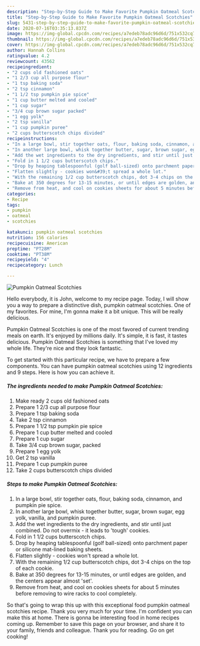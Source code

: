 ```yaml
---
description: "Step-by-Step Guide to Make Favorite Pumpkin Oatmeal Scotchies"
title: "Step-by-Step Guide to Make Favorite Pumpkin Oatmeal Scotchies"
slug: 5431-step-by-step-guide-to-make-favorite-pumpkin-oatmeal-scotchies
date: 2020-07-16T03:35:13.837Z
image: https://img-global.cpcdn.com/recipes/a7edeb78adc96d6d/751x532cq70/pumpkin-oatmeal-scotchies-recipe-main-photo.jpg
thumbnail: https://img-global.cpcdn.com/recipes/a7edeb78adc96d6d/751x532cq70/pumpkin-oatmeal-scotchies-recipe-main-photo.jpg
cover: https://img-global.cpcdn.com/recipes/a7edeb78adc96d6d/751x532cq70/pumpkin-oatmeal-scotchies-recipe-main-photo.jpg
author: Hannah Collins
ratingvalue: 4.2
reviewcount: 43562
recipeingredient:
- "2 cups old fashioned oats"
- "1 2/3 cup all purpose flour"
- "1 tsp baking soda"
- "2 tsp cinnamon"
- "1 1/2 tsp pumpkin pie spice"
- "1 cup butter melted and cooled"
- "1 cup sugar"
- "3/4 cup brown sugar packed"
- "1 egg yolk"
- "2 tsp vanilla"
- "1 cup pumpkin puree"
- "2 cups butterscotch chips divided"
recipeinstructions:
- "In a large bowl, stir together oats, flour, baking soda, cinnamon, and pumpkin pie spice."
- "In another large bowl, whisk together butter, sugar, brown sugar, egg yolk, vanilla, and pumpkin puree."
- "Add the wet ingredients to the dry ingredients, and stir until just combined. Do not overmix - it leads to &#39;tough&#39; cookies."
- "Fold in 1 1/2 cups butterscotch chips."
- "Drop by heaping tablespoonful (golf ball-sized) onto parchment paper or silicone mat-lined baking sheets."
- "Flatten slightly - cookies won&#39;t spread a whole lot."
- "With the remaining 1/2 cup butterscotch chips, dot 3-4 chips on the top of each cookie."
- "Bake at 350 degrees for 13-15 minutes, or until edges are golden, and the centers appear almost &#39;set&#39;."
- "Remove from heat, and cool on cookies sheets for about 5 minutes before removing to wire racks to cool completely."
categories:
- Recipe
tags:
- pumpkin
- oatmeal
- scotchies

katakunci: pumpkin oatmeal scotchies 
nutrition: 156 calories
recipecuisine: American
preptime: "PT28M"
cooktime: "PT38M"
recipeyield: "4"
recipecategory: Lunch

---
```



![Pumpkin Oatmeal Scotchies](https://img-global.cpcdn.com/recipes/a7edeb78adc96d6d/751x532cq70/pumpkin-oatmeal-scotchies-recipe-main-photo.jpg)

Hello everybody, it is John, welcome to my recipe page. Today, I will show you a way to prepare a distinctive dish, pumpkin oatmeal scotchies. One of my favorites. For mine, I'm gonna make it a bit unique. This will be really delicious.

Pumpkin Oatmeal Scotchies is one of the most favored of current trending meals on earth. It's enjoyed by millions daily. It's simple, it is fast, it tastes delicious. Pumpkin Oatmeal Scotchies is something that I've loved my whole life. They're nice and they look fantastic.




To get started with this particular recipe, we have to prepare a few components. You can have pumpkin oatmeal scotchies using 12 ingredients and 9 steps. Here is how you can achieve it.

<!--inarticleads1-->

##### The ingredients needed to make Pumpkin Oatmeal Scotchies:

1. Make ready 2 cups old fashioned oats
1. Prepare 1 2/3 cup all purpose flour
1. Prepare 1 tsp baking soda
1. Take 2 tsp cinnamon
1. Prepare 1 1/2 tsp pumpkin pie spice
1. Prepare 1 cup butter melted and cooled
1. Prepare 1 cup sugar
1. Take 3/4 cup brown sugar, packed
1. Prepare 1 egg yolk
1. Get 2 tsp vanilla
1. Prepare 1 cup pumpkin puree
1. Take 2 cups butterscotch chips divided




<!--inarticleads2-->

##### Steps to make Pumpkin Oatmeal Scotchies:

1. In a large bowl, stir together oats, flour, baking soda, cinnamon, and pumpkin pie spice.
1. In another large bowl, whisk together butter, sugar, brown sugar, egg yolk, vanilla, and pumpkin puree.
1. Add the wet ingredients to the dry ingredients, and stir until just combined. Do not overmix - it leads to &#39;tough&#39; cookies.
1. Fold in 1 1/2 cups butterscotch chips.
1. Drop by heaping tablespoonful (golf ball-sized) onto parchment paper or silicone mat-lined baking sheets.
1. Flatten slightly - cookies won&#39;t spread a whole lot.
1. With the remaining 1/2 cup butterscotch chips, dot 3-4 chips on the top of each cookie.
1. Bake at 350 degrees for 13-15 minutes, or until edges are golden, and the centers appear almost &#39;set&#39;.
1. Remove from heat, and cool on cookies sheets for about 5 minutes before removing to wire racks to cool completely.




So that's going to wrap this up with this exceptional food pumpkin oatmeal scotchies recipe. Thank you very much for your time. I'm confident you can make this at home. There is gonna be interesting food in home recipes coming up. Remember to save this page on your browser, and share it to your family, friends and colleague. Thank you for reading. Go on get cooking!
